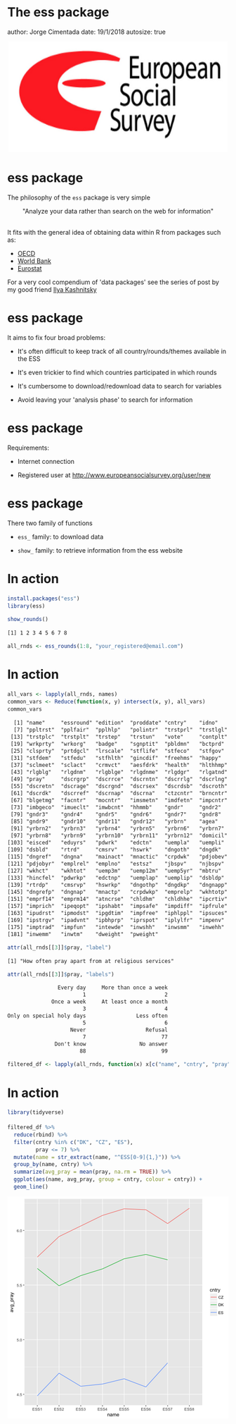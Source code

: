 <style>
bold {font-weight: bold; }

.section .reveal .state-background {
    background: white;
}

.section .reveal p {
   color: black;
   text-align:center;
   font-size: 1.8em;
}

.section .reveal h1,
.section .reveal h2 {
    color: black;
    text-align:center;
    width:100%;
}
</style>


The ess package
========================================================
author: Jorge Cimentada
date: 19/1/2018
autosize: true

<div align="center">
<img src="ess_logo.png"; style="width:500px; height:250px">
</div>

ess package
========================================================

The philosophy of the `ess` package is very simple

<div align="center">
"Analyze your data rather than search on the web for information"
</div>

<br>

It fits with the general idea of obtaining data within R from packages such as: 
- [OECD](https://cran.r-project.org/web/packages/OECD/OECD.pdf)
- [World Bank](https://cran.r-project.org/web/packages/wbstats/vignettes/Using_the_wbstats_package.html)
- [Eurostat](https://cran.r-project.org/web/packages/eurostat/vignettes/eurostat_tutorial.pdf)

For a very cool compendium of 'data packages' see the series of post by my good friend [Ilya Kashnitsky](https://ikashnitsky.github.io/2017/data-acquisition-one/)

ess package
========================================================

It aims to fix four broad problems:

- It's often difficult to keep track of all country/rounds/themes available in the ESS

- It's even trickier to find which countries participated in which rounds

- It's cumbersome to download/redownload data to search for variables

- Avoid leaving your 'analysis phase' to search for information

ess package
========================================================

Requirements:

- Internet connection

- Registered user at http://www.europeansocialsurvey.org/user/new

ess package
========================================================

There two family of functions

- `ess_` family: to download data

- `show_` family: to retrieve information from the ess website

In action
========================================================


```r
install.packages("ess")
library(ess)
```




```r
show_rounds()
```

```
[1] 1 2 3 4 5 6 7 8
```


```r
all_rnds <- ess_rounds(1:8, "your_registered@email.com")
```

In action
========================================================




```r
all_vars <- lapply(all_rnds, names)
common_vars <- Reduce(function(x, y) intersect(x, y), all_vars)
common_vars
```

```
  [1] "name"     "essround" "edition"  "proddate" "cntry"    "idno"    
  [7] "ppltrst"  "pplfair"  "pplhlp"   "polintr"  "trstprl"  "trstlgl" 
 [13] "trstplc"  "trstplt"  "trstep"   "trstun"   "vote"     "contplt" 
 [19] "wrkprty"  "wrkorg"   "badge"    "sgnptit"  "pbldmn"   "bctprd"  
 [25] "clsprty"  "prtdgcl"  "lrscale"  "stflife"  "stfeco"   "stfgov"  
 [31] "stfdem"   "stfedu"   "stfhlth"  "gincdif"  "freehms"  "happy"   
 [37] "sclmeet"  "sclact"   "crmvct"   "aesfdrk"  "health"   "hlthhmp" 
 [43] "rlgblg"   "rlgdnm"   "rlgblge"  "rlgdnme"  "rlgdgr"   "rlgatnd" 
 [49] "pray"     "dscrgrp"  "dscrrce"  "dscrntn"  "dscrrlg"  "dscrlng" 
 [55] "dscretn"  "dscrage"  "dscrgnd"  "dscrsex"  "dscrdsb"  "dscroth" 
 [61] "dscrdk"   "dscrref"  "dscrnap"  "dscrna"   "ctzcntr"  "brncntr" 
 [67] "blgetmg"  "facntr"   "mocntr"   "imsmetn"  "imdfetn"  "impcntr" 
 [73] "imbgeco"  "imueclt"  "imwbcnt"  "hhmmb"    "gndr"     "gndr2"   
 [79] "gndr3"    "gndr4"    "gndr5"    "gndr6"    "gndr7"    "gndr8"   
 [85] "gndr9"    "gndr10"   "gndr11"   "gndr12"   "yrbrn"    "agea"    
 [91] "yrbrn2"   "yrbrn3"   "yrbrn4"   "yrbrn5"   "yrbrn6"   "yrbrn7"  
 [97] "yrbrn8"   "yrbrn9"   "yrbrn10"  "yrbrn11"  "yrbrn12"  "domicil" 
[103] "eisced"   "eduyrs"   "pdwrk"    "edctn"    "uempla"   "uempli"  
[109] "dsbld"    "rtrd"     "cmsrv"    "hswrk"    "dngoth"   "dngdk"   
[115] "dngref"   "dngna"    "mainact"  "mnactic"  "crpdwk"   "pdjobev" 
[121] "pdjobyr"  "emplrel"  "emplno"   "estsz"    "jbspv"    "njbspv"  
[127] "wkhct"    "wkhtot"   "uemp3m"   "uemp12m"  "uemp5yr"  "mbtru"   
[133] "hincfel"  "pdwrkp"   "edctnp"   "uemplap"  "uemplip"  "dsbldp"  
[139] "rtrdp"    "cmsrvp"   "hswrkp"   "dngothp"  "dngdkp"   "dngnapp" 
[145] "dngrefp"  "dngnap"   "mnactp"   "crpdwkp"  "emprelp"  "wkhtotp" 
[151] "emprf14"  "emprm14"  "atncrse"  "chldhm"   "chldhhe"  "ipcrtiv" 
[157] "imprich"  "ipeqopt"  "ipshabt"  "impsafe"  "impdiff"  "ipfrule" 
[163] "ipudrst"  "ipmodst"  "ipgdtim"  "impfree"  "iphlppl"  "ipsuces" 
[169] "ipstrgv"  "ipadvnt"  "ipbhprp"  "iprspot"  "iplylfr"  "impenv"  
[175] "imptrad"  "impfun"   "intewde"  "inwshh"   "inwsmm"   "inwehh"  
[181] "inwemm"   "inwtm"    "dweight"  "pweight" 
```


```r
attr(all_rnds[[3]]$pray, "label")
```

```
[1] "How often pray apart from at religious services"
```

```r
attr(all_rnds[[3]]$pray, "labels")
```

```
                Every day     More than once a week 
                        1                         2 
              Once a week     At least once a month 
                        3                         4 
Only on special holy days                Less often 
                        5                         6 
                    Never                   Refusal 
                        7                        77 
               Don't know                 No answer 
                       88                        99 
```

```r
filtered_df <- lapply(all_rnds, function(x) x[c("name", "cntry", "pray")])
```

In action
========================================================


```r
library(tidyverse)

filtered_df %>%
  reduce(rbind) %>%
  filter(cntry %in% c("DK", "CZ", "ES"),
         pray <= 7) %>%
  mutate(name = str_extract(name, "^ESS[0-9]{1,}")) %>%
  group_by(name, cntry) %>%
  summarize(avg_pray = mean(pray, na.rm = TRUE)) %>%
  ggplot(aes(name, avg_pray, group = cntry, colour = cntry)) +
  geom_line()
```

![plot of chunk unnamed-chunk-8](intro_slides-figure/unnamed-chunk-8-1.png)
